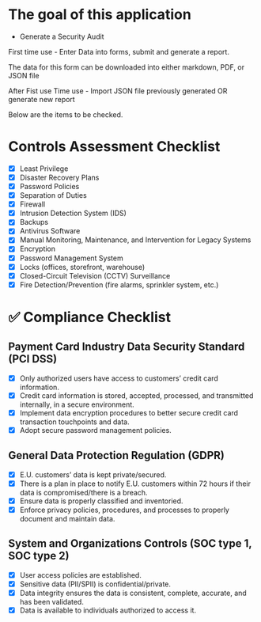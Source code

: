 # The goal of this application

- Generate a Security Audit

First time use - Enter Data into forms, submit and generate a report.

The data for this form can be downloaded into either markdown, PDF, or JSON file

After Fist use Time use - Import JSON file previously generated OR generate new report

Below are the items to be checked.

# Controls Assessment Checklist

- [x] Least Privilege
- [x] Disaster Recovery Plans
- [x] Password Policies
- [x] Separation of Duties
- [x] Firewall
- [x] Intrusion Detection System (IDS)
- [x] Backups
- [x] Antivirus Software
- [x] Manual Monitoring, Maintenance, and Intervention for Legacy Systems
- [x] Encryption
- [x] Password Management System
- [x] Locks (offices, storefront, warehouse)
- [x] Closed-Circuit Television (CCTV) Surveillance
- [x] Fire Detection/Prevention (fire alarms, sprinkler system, etc.)

# ✅ Compliance Checklist

## Payment Card Industry Data Security Standard (PCI DSS)

- [x] Only authorized users have access to customers’ credit card information.
- [x] Credit card information is stored, accepted, processed, and transmitted internally, in a secure environment.
- [x] Implement data encryption procedures to better secure credit card transaction touchpoints and data.
- [x] Adopt secure password management policies.

## General Data Protection Regulation (GDPR)

- [x] E.U. customers’ data is kept private/secured.
- [x] There is a plan in place to notify E.U. customers within 72 hours if their data is compromised/there is a breach.
- [x] Ensure data is properly classified and inventoried.
- [x] Enforce privacy policies, procedures, and processes to properly document and maintain data.

## System and Organizations Controls (SOC type 1, SOC type 2)

- [x] User access policies are established.
- [x] Sensitive data (PII/SPII) is confidential/private.
- [x] Data integrity ensures the data is consistent, complete, accurate, and has been validated.
- [x] Data is available to individuals authorized to access it.
